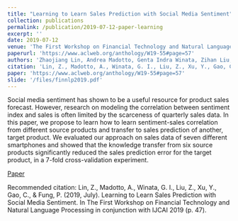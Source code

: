 ```yaml
---
title: "Learning to Learn Sales Prediction with Social Media Sentiment"
collection: publications
permalink: /publication/2019-07-12-paper-learning
excerpt: ''
date: 2019-07-12
venue: 'The First Workshop on Financial Technology and Natural Language Processing in conjunction with IJCAI'
paperurl: 'https://www.aclweb.org/anthology/W19-55#page=57'
authors: 'Zhaojiang Lin, Andrea Madotto, Genta Indra Winata, Zihan Liu, Yan Xu, Cong Gao, Pascale Fung'
citation: 'Lin, Z., Madotto, A., Winata, G. I., Liu, Z., Xu, Y., Gao, C., & Fung, P. (2019, July). Learning to Learn Sales Prediction with Social Media Sentiment. In The First Workshop on Financial Technology and Natural Language Processing in conjunction with IJCAI 2019 (p. 47).'
paper: 'https://www.aclweb.org/anthology/W19-55#page=57'
slide: '/files/finnlp2019.pdf'
---
```

Social media sentiment has shown to be a useful resource for product sales forecast. However, research on modeling the correlation between sentiment index and sales is often limited by the scarceness of quarterly sales data. In this paper, we propose to learn how to learn sentiment-sales correlation from different source products and transfer to sales prediction of another, target product. We evaluated our approach on sales data of seven different smartphones and showed that the knowledge transfer from six source products significantly reduced the sales prediction error for the target product, in a 7-fold cross-validation experiment.

[Paper](https://www.aclweb.org/anthology/W19-55#page=57)

Recommended citation: Lin, Z., Madotto, A., Winata, G. I., Liu, Z., Xu, Y., Gao, C., & Fung, P. (2019, July). Learning to Learn Sales Prediction with Social Media Sentiment. In The First Workshop on Financial Technology and Natural Language Processing in conjunction with IJCAI 2019 (p. 47).